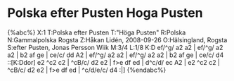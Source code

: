 # Polska efter Pusten Hoga Pusten

{%abc%}
X:1
T:Polska efter Pusten
T:"Höga Pusten"
R:Polska
N:Gammalpolska Rogsta
Z:Håkan Lidén, 2008-09-26
O:Hälsingland, Rogsta
S:efter Pusten, Jonas Persson Wiik
M:3/4
L:1/8
K:D
ef/^g/ a2 a2 | ef/^g/ a2 a2 | b2 af ge | ce/c/ dd A2 | ef/^g/ a2 a2 | 
ef/^g/ a2 a2 | b2 af ge | ce/c/ d4 ::[K:Ddor] e2 ^c2 c2 | ^cB/c/ d2 e2 |
f>e df ed | d^c/d/ ec A2 | e2 ^c2 c2 | ^cB/c/ d2 e2 | f>e df ed | ^c/d/e/c/ d4 :|]
{%endabc%}

